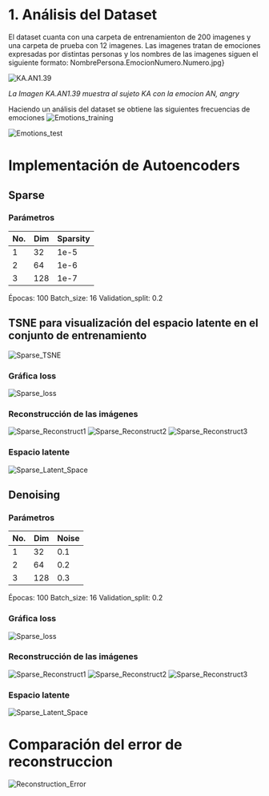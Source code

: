 # 1. Análisis del Dataset
El dataset cuanta con una carpeta de entrenamienton de 200 imagenes y una carpeta de prueba con 12 imagenes. Las imagenes tratan de emociones expresadas por distintas personas y los nombres de las imagenes siguen el siguiente formato: NombrePersona.EmocionNumero.Numero.jpg}

![KA.AN1.39](Images/KA.AN1.39.jpg)

*La Imagen KA.AN1.39 muestra al sujeto KA con la emocion AN, angry*

Haciendo un análisis del dataset se obtiene las siguientes frecuencias de emociones
![Emotions_training](Images/Emotions_training.jpeg)

![Emotions_test](Images/Emotions_test.jpeg)

# Implementación de Autoencoders
## Sparse
### Parámetros

| No. | Dim | Sparsity |
|-----|-----|----------|
| 1   | 32  | 1e-5     |
| 2   | 64  | 1e-6     |
| 3   | 128 | 1e-7     |

Épocas: 100
Batch_size: 16
Validation_split: 0.2

## TSNE para visualización del espacio latente en el conjunto de entrenamiento
![Sparse_TSNE](Images/tsne_train.png)


### Gráfica loss
![Sparse_loss](Images/sparse_loss.png)

### Reconstrucción de las imágenes
![Sparse_Reconstruct1](Images/sparse_reconstruction_1.png)
![Sparse_Reconstruct2](Images/sparse_reconstruction_2.png)
![Sparse_Reconstruct3](Images/sparse_reconstruction_3.png)

### Espacio latente
![Sparse_Latent_Space](Images/sparse_latent_space.png)

## Denoising
### Parámetros

| No. | Dim | Noise   |
|-----|-----|---------|
| 1   | 32  | 0.1     |
| 2   | 64  | 0.2     |
| 3   | 128 | 0.3     |

Épocas: 100
Batch_size: 16
Validation_split: 0.2

### Gráfica loss
![Sparse_loss](Images/denoising_loss.png)

### Reconstrucción de las imágenes
![Sparse_Reconstruct1](Images/denoising_reconstruction_1.png)
![Sparse_Reconstruct2](Images/denoising_reconstruction_2.png)
![Sparse_Reconstruct3](Images/denoising_reconstruction_3.png)

### Espacio latente
![Sparse_Latent_Space](Images/denoising_latent_space.png)

# Comparación del error de reconstruccion
![Reconstruction_Error](Images/reconstruction_error.png)